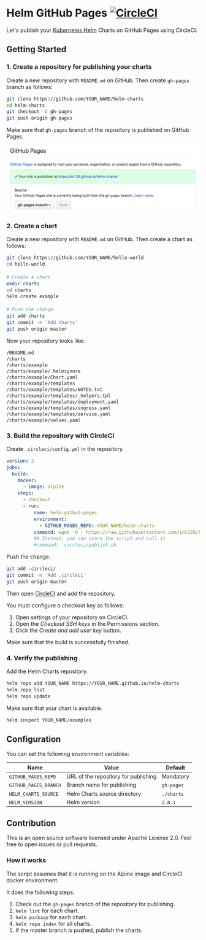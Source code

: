 # Helm GitHub Pages [![CircleCI](https://circleci.com/gh/int128/helm-github-pages.svg?style=shield)](https://circleci.com/gh/int128/helm-github-pages)

Let's publish your [Kubernetes Helm](https://github.com/kubernetes/helm) Charts on GitHub Pages using CircleCI.

## Getting Started

### 1. Create a repository for publishing your charts

Create a new repository with `README.md` on GitHub. Then create `gh-pages` branch as follows:

```sh
git clone https://github.com/YOUR_NAME/helm-charts
cd helm-charts
git checkout -b gh-pages
git push origin gh-pages
```

Make sure that `gh-pages` branch of the repository is published on GitHub Pages.

<img src="github-pages-settings.png" width="761">

### 2. Create a chart

Create a new repository with `README.md` on GitHub. Then create a chart as follows:

```sh
git clone https://github.com/YOUR_NAME/hello-world
cd hello-world

# Create a chart
mkdir charts
cd charts
helm create example

# Push the change
git add charts
git commit -m 'Add charts'
git push origin master
```

Now your repository looks like:

```
/README.md
/charts
/charts/example
/charts/example/.helmignore
/charts/example/Chart.yaml
/charts/example/templates
/charts/example/templates/NOTES.txt
/charts/example/templates/_helpers.tpl
/charts/example/templates/deployment.yaml
/charts/example/templates/ingress.yaml
/charts/example/templates/service.yaml
/charts/example/values.yaml
```

### 3. Build the repository with CircleCI

Create `.circleci/config.yml` in the repository.

```yaml
version: 2
jobs:
  build:
    docker:
      - image: alpine
    steps:
      - checkout
      - run:
          name: helm-github-pages
          environment:
            - GITHUB_PAGES_REPO: YOUR_NAME/helm-charts
          command: wget -O - https://raw.githubusercontent.com/int128/helm-github-pages/master/publish.sh | sh
          ## Instead, you can store the script and call it
          #command: .circleci/publish.sh
```

Push the change.

```sh
git add .circleci/
git commit -m 'Add .circleci'
git push origin master
```

Then open [CircleCI](https://circleci.com) and add the repository.

You must configure a checkout key as follows:

1. Open settings of your repository on CircleCI.
1. Open the *Checkout SSH keys* in the Permissions section.
1. Click the *Create and add user key* button.

Make sure that the build is successfully finished.

### 4. Verify the publishing

Add the Helm Charts repository.

```sh
helm repo add YOUR_NAME https://YOUR_NAME.github.io/helm-charts
helm repo list
helm repo update
```

Make sure that your chart is available.

```sh
helm inspect YOUR_NAME/examples
```

## Configuration

You can set the following environment variables:

Name | Value | Default
-----|-------|--------
`GITHUB_PAGES_REPO` | URL of the repository for publishing | Mandatory
`GITHUB_PAGES_BRANCH` | Branch name for publishing | `gh-pages`
`HELM_CHARTS_SOURCE` | Helm Charts source directory | `./charts`
`HELM_VERSION` | Helm version | `2.8.1`

## Contribution

This is an open source software licensed under Apache License 2.0.
Feel free to open issues or pull requests.

### How it works

The script assumes that it is running on the Alpine image and CircleCI docker environment.

It does the following steps:

1. Check out the `gh-pages` branch of the repository for publishing.
1. `helm lint` for each chart.
1. `helm package` for each chart.
1. `helm repo index` for all charts.
1. If the master branch is pushed, publish the charts.
